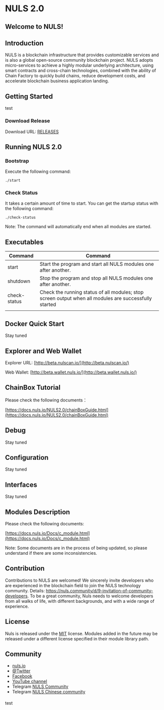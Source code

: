 # NULS 2.0

## Welcome to NULS! ##


## Introduction

NULS is a blockchain infrastructure
that provides customizable services
and is also a global open-source
community blockchain project. NULS
adopts micro-services to achieve a
highly modular underlying
architecture, using smart contracts
and cross-chain technologies,
combined with the ability of Chain
Factory to quickly build chains, reduce
development costs, and accelerate
blockchain business application
landing.

## Getting Started

test

### Download Release

Download URL: [RELEASES](https://github.com/nuls-io/nuls-v2/releases)

## Running NULS 2.0

### Bootstrap

Execute the following command:

```
./start
```

### Check Status

It takes a certain amount of time to start. You can get the startup status with the following command:

```
./check-status
```

Note: The command will automatically end when all modules are started.

## Executables

| Command      | Command                                                      |
| ------------ | ------------------------------------------------------------ |
| start        | Start the program and start all NULS modules one after another. |
| shutdown     | Stop the program and stop all NULS modules one after another. |
| check-status | Check the running status of all modules; stop screen output when all modules are successfully started |
|              |                                                              |

## Docker Quick Start

Stay tuned

## Explorer and Web Wallet

Explorer URL:  [http://beta.nulscan.io/](http://beta.nulscan.io/)

Web Wallet: [http://beta.wallet.nuls.io/](http://beta.wallet.nuls.io/)

## ChainBox Tutorial

Please check the following documents：

[https://docs.nuls.io/NULS2.0/chainBoxGuide.html](https://docs.nuls.io/NULS2.0/chainBoxGuide.html)

## Debug

Stay tuned

## Configuration

Stay tuned

## Interfaces

Stay tuned

## Modules Description

Please check the following documents:

[https://docs.nuls.io/Docs/c_module.html](https://docs.nuls.io/Docs/c_module.html)

Note: Some documents are in the process of being updated, so please understand if there are some inconsistencies.

## Contribution

Contributions to NULS are welcomed! We sincerely invite developers who are experienced in the blockchain field to join the NULS technology community. Details: https://nuls.community/d/9-invitation-of-community-developers. To be a great community, Nuls needs to welcome developers from all walks of life, with different backgrounds, and with a wide range of experience.

## License

Nuls is released under the [MIT](http://opensource.org/licenses/MIT) license.
Modules added in the future may be released under a different license specified in their module library path.

## Community

- [nuls.io](https://nuls.io/)
- [@Twitter](https://twitter.com/nulsservice)
- [Facebook](https://www.facebook.com/nulscommunity/)
- [YouTube channel](https://www.youtube.com/channel/UC8FkLeF4QW6Undm4B3InN1Q?view_as=subscriber)
- Telegram [NULS Community](https://t.me/Nulsio)
- Telegram [NULS Chinese community](https://t.me/Nulscn)

####  

test
